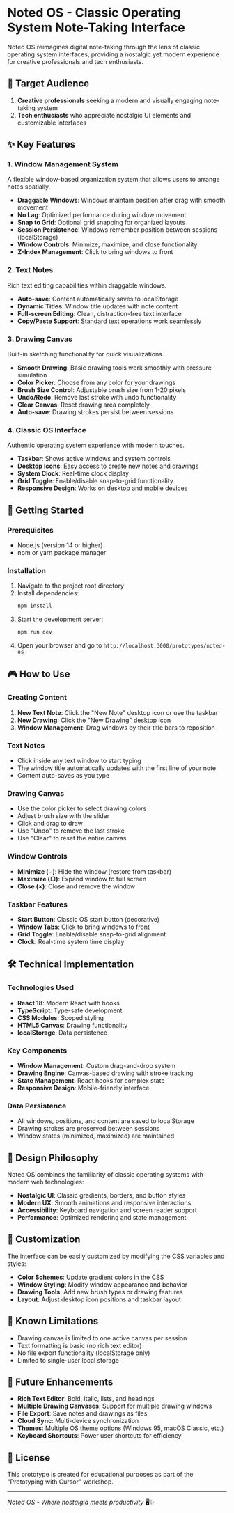 # Noted OS - Classic Operating System Note-Taking Interface

Noted OS reimagines digital note-taking through the lens of classic operating system interfaces, providing a nostalgic yet modern experience for creative professionals and tech enthusiasts.

## 🎯 Target Audience

1. **Creative professionals** seeking a modern and visually engaging note-taking system
2. **Tech enthusiasts** who appreciate nostalgic UI elements and customizable interfaces

## ✨ Key Features

### 1. Window Management System
A flexible window-based organization system that allows users to arrange notes spatially.

- **Draggable Windows**: Windows maintain position after drag with smooth movement
- **No Lag**: Optimized performance during window movement
- **Snap to Grid**: Optional grid snapping for organized layouts
- **Session Persistence**: Windows remember position between sessions (localStorage)
- **Window Controls**: Minimize, maximize, and close functionality
- **Z-Index Management**: Click to bring windows to front

### 2. Text Notes
Rich text editing capabilities within draggable windows.

- **Auto-save**: Content automatically saves to localStorage
- **Dynamic Titles**: Window title updates with note content
- **Full-screen Editing**: Clean, distraction-free text interface
- **Copy/Paste Support**: Standard text operations work seamlessly

### 3. Drawing Canvas
Built-in sketching functionality for quick visualizations.

- **Smooth Drawing**: Basic drawing tools work smoothly with pressure simulation
- **Color Picker**: Choose from any color for your drawings
- **Brush Size Control**: Adjustable brush size from 1-20 pixels
- **Undo/Redo**: Remove last stroke with undo functionality
- **Clear Canvas**: Reset drawing area completely
- **Auto-save**: Drawing strokes persist between sessions

### 4. Classic OS Interface
Authentic operating system experience with modern touches.

- **Taskbar**: Shows active windows and system controls
- **Desktop Icons**: Easy access to create new notes and drawings
- **System Clock**: Real-time clock display
- **Grid Toggle**: Enable/disable snap-to-grid functionality
- **Responsive Design**: Works on desktop and mobile devices

## 🚀 Getting Started

### Prerequisites
- Node.js (version 14 or higher)
- npm or yarn package manager

### Installation
1. Navigate to the project root directory
2. Install dependencies:
   ```bash
   npm install
   ```
3. Start the development server:
   ```bash
   npm run dev
   ```
4. Open your browser and go to `http://localhost:3000/prototypes/noted-os`

## 🎮 How to Use

### Creating Content
1. **New Text Note**: Click the "New Note" desktop icon or use the taskbar
2. **New Drawing**: Click the "New Drawing" desktop icon
3. **Window Management**: Drag windows by their title bars to reposition

### Text Notes
- Click inside any text window to start typing
- The window title automatically updates with the first line of your note
- Content auto-saves as you type

### Drawing Canvas
- Use the color picker to select drawing colors
- Adjust brush size with the slider
- Click and drag to draw
- Use "Undo" to remove the last stroke
- Use "Clear" to reset the entire canvas

### Window Controls
- **Minimize (−)**: Hide the window (restore from taskbar)
- **Maximize (□)**: Expand window to full screen
- **Close (×)**: Close and remove the window

### Taskbar Features
- **Start Button**: Classic OS start button (decorative)
- **Window Tabs**: Click to bring windows to front
- **Grid Toggle**: Enable/disable snap-to-grid alignment
- **Clock**: Real-time system time display

## 🛠️ Technical Implementation

### Technologies Used
- **React 18**: Modern React with hooks
- **TypeScript**: Type-safe development
- **CSS Modules**: Scoped styling
- **HTML5 Canvas**: Drawing functionality
- **localStorage**: Data persistence

### Key Components
- **Window Management**: Custom drag-and-drop system
- **Drawing Engine**: Canvas-based drawing with stroke tracking
- **State Management**: React hooks for complex state
- **Responsive Design**: Mobile-friendly interface

### Data Persistence
- All windows, positions, and content are saved to localStorage
- Drawing strokes are preserved between sessions
- Window states (minimized, maximized) are maintained

## 🎨 Design Philosophy

Noted OS combines the familiarity of classic operating systems with modern web technologies:

- **Nostalgic UI**: Classic gradients, borders, and button styles
- **Modern UX**: Smooth animations and responsive interactions
- **Accessibility**: Keyboard navigation and screen reader support
- **Performance**: Optimized rendering and state management

## 🔧 Customization

The interface can be easily customized by modifying the CSS variables and styles:

- **Color Schemes**: Update gradient colors in the CSS
- **Window Styling**: Modify window appearance and behavior
- **Drawing Tools**: Add new brush types or drawing features
- **Layout**: Adjust desktop icon positions and taskbar layout

## 🐛 Known Limitations

- Drawing canvas is limited to one active canvas per session
- Text formatting is basic (no rich text editor)
- No file export functionality (localStorage only)
- Limited to single-user local storage

## 🚧 Future Enhancements

- **Rich Text Editor**: Bold, italic, lists, and headings
- **Multiple Drawing Canvases**: Support for multiple drawing windows
- **File Export**: Save notes and drawings as files
- **Cloud Sync**: Multi-device synchronization
- **Themes**: Multiple OS theme options (Windows 95, macOS Classic, etc.)
- **Keyboard Shortcuts**: Power user shortcuts for efficiency

## 📝 License

This prototype is created for educational purposes as part of the "Prototyping with Cursor" workshop.

---

*Noted OS - Where nostalgia meets productivity* 🖥️✨ 